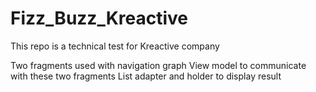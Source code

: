 # Fizz_Buzz_Kreactive

This repo is a technical test for Kreactive company

Two fragments used with navigation graph
View model to communicate with these two fragments
List adapter and holder to display result
